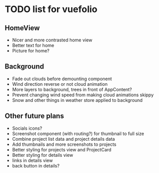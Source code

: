 # TODO list for vuefolio

## HomeView

* Nicer and more contrasted home view
* Better text for home
* Picture for home?

## Background

* Fade out clouds before demounting component
* Wind direction reverse or not cloud animation
* More layers to background, trees in front of AppContent?
* Prevent changing wind speed from making cloud animations skippy
* Snow and other things in weather store applied to background

## Other future plans

* Socials icons?
* Screenshot component (with routing?) for thumbnail to full size
* Combine project list data and project details data
* Add thumbnails and more screenshots to projects
* Better styling for projects view and ProjectCard
* Better styling for details view
* links in details view
* back button in details?
